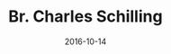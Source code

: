 ---
title: Br. Charles Schilling 
date : 2016-10-14
contentful:
  contentype: interview
  entry_id : LnkJ5zGLKwogES4SuCouO 
exists : br-charles-schilling 
template : interviewentry.html 
--- 